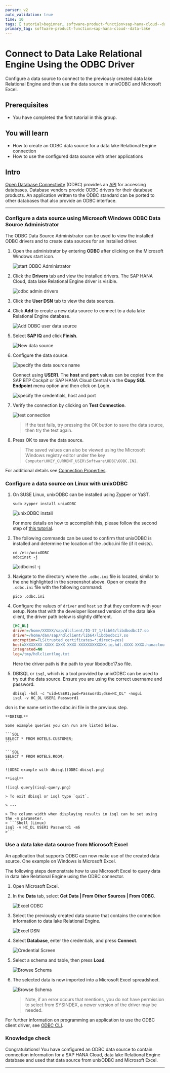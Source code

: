 ```yaml
---
parser: v2
auto_validation: true
time: 10
tags: [ tutorial>beginner, software-product-function>sap-hana-cloud--data-lake, software-product>sap-hana-cloud]
primary_tag: software-product-function>sap-hana-cloud--data-lake
---
```


# Connect to Data Lake Relational Engine Using the ODBC Driver
<!-- description --> Configure a data source to connect to the previously created data lake Relational Engine and then use the data source in unixODBC and Microsoft Excel.

## Prerequisites
 - You have completed the first tutorial in this group.

## You will learn
  - How to create an ODBC data source for a data lake Relational Engine connection
  - How to use the configured data source with other applications

## Intro
[Open Database Connectivity](https://en.wikipedia.org/wiki/Open_Database_Connectivity) (ODBC) provides an [API](https://docs.microsoft.com/en-us/sql/odbc/reference/syntax/odbc-api-reference?view=sql-server-ver15) for accessing databases. Database vendors provide ODBC drivers for their database products. An application written to the ODBC standard can be ported to other databases that also provide an ODBC interface.

---

### Configure a data source using Microsoft Windows ODBC Data Source Administrator
The ODBC Data Source Administrator can be used to view the installed ODBC drivers and to create data sources for an installed driver.  

1. Open the administrator by entering **ODBC** after clicking on the Microsoft Windows start icon.  

    ![start ODBC Administrator](start-odbc.png)

2. Click the **Drivers** tab and view the installed drivers. The SAP HANA Cloud, data lake Relational Engine driver is visible. 

    ![odbc admin drivers](drivers-1.png)

    
3. Click the **User DSN** tab to view the data sources.  

4. Click **Add** to create a new data source to connect to a data lake Relational Engine database.  

    ![Add ODBC user data source](ODBC-add.png)  

5. Select **SAP IQ** and click **Finish**.

    ![New data source](Create-new-data-source-1.png)

6. Configure the data source.

    ![specify the data source name](data-source1.png)  

    Connect using **USER1**. The **host** and **port** values can be copied from the SAP BTP Cockpit or SAP HANA Cloud Central via the **Copy SQL Endpoint** menu option and then click on Login.

    ![specify the credentials, host and port](data-source2.png)  

7. Verify the connection by clicking on **Test Connection**.

    ![test connection](data-source4.png)  

    >If the test fails, try pressing the OK button to save the data source, then try the test again.

8. Press OK to save the data source.  

    >The saved values can also be viewed using the Microsoft Windows registry editor under the key `Computer\HKEY_CURRENT_USER\Software\ODBC\ODBC.INI`.

For additional details see [Connection Properties](https://help.sap.com/viewer/a895964984f210158925ce02750eb580/latest/en-US/a6d47d6e84f210158d4980b069eff5dd.html).


### Configure a data source on Linux with unixODBC
1. On SUSE Linux, unixODBC can be installed using Zypper or YaST.

    ```Shell (Linux)
    sudo zypper install unixODBC
    ```

    ![unixODBC install](unixODBC-install.png)

    For more details on how to accomplish this, please follow the second step of [this tutorial](hxe-ua-dbfundamentals-odbc).

2. The following commands can be used to confirm that unixODBC is installed and determine the location of the .odbc.ini file (if it exists).
    ```Shell (Linux)
    cd /etc/unixODBC
    odbcinst -j
    ```
    ![odbcinst -j](odbcinst-1.png)

3. Navigate to the directory where the `.odbc.ini` file is located, similar to the one highlighted in the screenshot above. Open or create the `.odbc.ini` file with the following command:

    ```Shell (Linux)
    pico .odbc.ini
    ```

4. Configure the values of `driver` and `host` so that they conform with your setup.  Note that with the developer licensed version of the data lake client, the driver path below is slightly different.

    ```.odbc.ini
    [HC_DL]
    driver=/home/XXXXX/sap/dlclient/IQ-17_1/lib64/libdbodbc17.so
    driver=/home/dan/sap/hdlclient/lib64/libdbodbc17.so
    encryption=TLS(trusted_certificates=*;direct=yes)
    host=XXXXXXXX-XXXX-XXXX-XXXX-XXXXXXXXXXXX.iq.hdl.XXXX-XXXX.hanacloud.ondemand.com:443
    integrated=NO
    log=/tmp/hdlclientlog.txt
    ```

    Here the driver path is the path to your libdodbc17.so file.

5. DBISQL or `isql`, which is a tool provided by unixODBC can be used to try out the data source. Ensure you are using the correct username and password.

    ```Shell (Linux)
    dbisql -hdl -c "uid=USER1;pwd=Password1;dsn=HC_DL" -nogui
    isql -v HC_DL USER1 Password1
    ```
dsn is the name set in the odbc.ini file in the previous step.

    **DBISQL**
    
    Some example queries you can run are listed below.

    ```SQL
    SELECT * FROM HOTELS.CUSTOMER;
    ```

    ```SQL
    SELECT * FROM HOTELS.ROOM;
    ```

    ![ODBC example with dbisql](ODBC-dbisql.png)

    **isql**

    ![isql query](isql-query.png)

    > To exit dbisql or isql type `quit`.

    > ---

    > The column width when displaying results in isql can be set using the -m parameter.  
    > ```Shell (Linux)
    isql -v HC_DL USER1 Password1 -m6
    >```


### Use a data lake data source from Microsoft Excel
An application that supports ODBC can now make use of the created data source. One example on Windows is Microsoft Excel.  

The following steps demonstrate how to use Microsoft Excel to query data in data lake Relational Engine using the ODBC connector.  

1. Open Microsoft Excel.

2.  In the **Data** tab, select **Get Data | From Other Sources | From ODBC**.

    ![Excel ODBC](ExcelODBC.png)

3.  Select the previously created data source that contains the connection information to data lake Relational Engine.

    ![Excel DSN](ExcelDSN.png)  

4. Select **Database**, enter the credentials, and press **Connect**.

    ![Credential Screen](Excel-credentials.png)

5. Select a schema and table, then press **Load**.

    ![Browse Schema](Excel-choose-table.png)  

6. The selected data is now imported into a Microsoft Excel spreadsheet.

    ![Browse Schema](Excel-result.png)

    > Note, if an error occurs that mentions, you do not have permission to select from SYSINDEX, a newer version of the driver may be needed.

For further information on programming an application to use the ODBC client driver, see [ODBC CLI](https://help.sap.com/viewer/a894a54d84f21015b142ffe773888f8c/latest/en-US/a3171c5084f210159caebadd9e149481.html).

### Knowledge check
Congratulations! You have configured an ODBC data source to contain connection information for a SAP HANA Cloud, data lake Relational Engine database and used that data source from unixODBC and Microsoft Excel.

---
